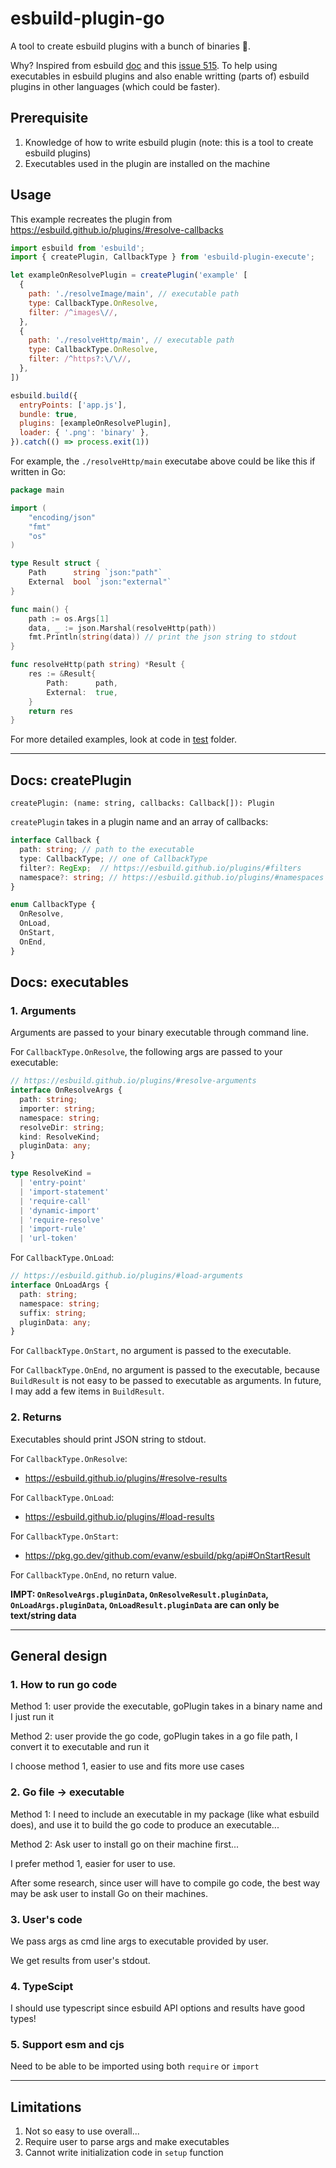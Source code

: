 # esbuild-plugin-go

A tool to create esbuild plugins with a bunch of binaries 🙂.

Why? Inspired from esbuild [doc](https://esbuild.github.io/plugins/#plugin-api-limitations) and this [issue 515](https://github.com/evanw/esbuild/issues/515). To help using executables in esbuild plugins and also enable writting (parts of) esbuild plugins in other languages (which could be faster).

## Prerequisite

1. Knowledge of how to write esbuild plugin (note: this is a tool to create esbuild plugins)
2. Executables used in the plugin are installed on the machine

## Usage

This example recreates the plugin from https://esbuild.github.io/plugins/#resolve-callbacks

```javascript
import esbuild from 'esbuild';
import { createPlugin, CallbackType } from 'esbuild-plugin-execute';

let exampleOnResolvePlugin = createPlugin('example' [
  {
    path: './resolveImage/main', // executable path
    type: CallbackType.OnResolve,
    filter: /^images\//,
  },
  {
    path: './resolveHttp/main', // executable path
    type: CallbackType.OnResolve,
    filter: /^https?:\/\//,
  },
])

esbuild.build({
  entryPoints: ['app.js'],
  bundle: true,
  plugins: [exampleOnResolvePlugin],
  loader: { '.png': 'binary' },
}).catch(() => process.exit(1))
```

For example, the `./resolveHttp/main` executabe above could be like this if written in Go:

```Go
package main

import (
	"encoding/json"
	"fmt"
	"os"
)

type Result struct {
	Path      string `json:"path"`
	External  bool `json:"external"`
}

func main() {
	path := os.Args[1]
	data, _ := json.Marshal(resolveHttp(path))
	fmt.Println(string(data)) // print the json string to stdout
}

func resolveHttp(path string) *Result {
	res := &Result{
		Path:      path,
		External:  true,
	}
	return res
}
```

For more detailed examples, look at code in [test](./test) folder.

---

## Docs: createPlugin

`createPlugin: (name: string, callbacks: Callback[]): Plugin`

`createPlugin` takes in a plugin name and an array of callbacks:

```typescript
interface Callback {
  path: string; // path to the executable
  type: CallbackType; // one of CallbackType
  filter?: RegExp;  // https://esbuild.github.io/plugins/#filters
  namespace?: string; // https://esbuild.github.io/plugins/#namespaces
}

enum CallbackType {
  OnResolve,
  OnLoad,
  OnStart,
  OnEnd,
}
```

## Docs: executables

### 1. Arguments

Arguments are passed to your binary executable through command line.

For `CallbackType.OnResolve`, the following args are passed to your executable:

```typescript
// https://esbuild.github.io/plugins/#resolve-arguments
interface OnResolveArgs {
  path: string;
  importer: string;
  namespace: string;
  resolveDir: string;
  kind: ResolveKind;
  pluginData: any;
}

type ResolveKind =
  | 'entry-point'
  | 'import-statement'
  | 'require-call'
  | 'dynamic-import'
  | 'require-resolve'
  | 'import-rule'
  | 'url-token'
```

For `CallbackType.OnLoad`:

```typescript
// https://esbuild.github.io/plugins/#load-arguments
interface OnLoadArgs {
  path: string;
  namespace: string;
  suffix: string;
  pluginData: any;
}
```

For `CallbackType.OnStart`, no argument is passed to the executable.

For `CallbackType.OnEnd`, no argument is passed to the executable, because `BuildResult` is not easy to be passed to executable as arguments. In future, I may add a few items in `BuildResult`.


### 2. Returns

Executables should print JSON string to stdout.

For `CallbackType.OnResolve`:
- https://esbuild.github.io/plugins/#resolve-results

For `CallbackType.OnLoad`:
- https://esbuild.github.io/plugins/#load-results

For `CallbackType.OnStart`:
- https://pkg.go.dev/github.com/evanw/esbuild/pkg/api#OnStartResult

For `CallbackType.OnEnd`, no return value.


**IMPT: `OnResolveArgs.pluginData`, `OnResolveResult.pluginData`, `OnLoadArgs.pluginData`, `OnLoadResult.pluginData` are can only be text/string data**





--- 

## General design

### 1. How to run go code

Method 1: user provide the executable, goPlugin takes in a binary name and I just run it

Method 2: user provide the go code, goPlugin takes in a go file path, I convert it to executable and run it

I choose method 1, easier to use and fits more use cases

### 2. Go file -> executable

Method 1: I need to include an executable in my package (like what esbuild does), and use it to build the go code to produce an executable...

Method 2: Ask user to install go on their machine first...

I prefer method 1, easier for user to use.

After some research, since user will have to compile go code, the best way may be ask user to install Go on their machines.

### 3. User's code

We pass args as cmd line args to executable provided by user.

We get results from user's stdout.

### 4. TypeScipt

I should use typescript since esbuild API options and results have good types!

### 5. Support esm and cjs

Need to be able to be imported using both `require` or `import`

---





## Limitations

1. Not so easy to use overall...
2. Require user to parse args and make executables
3. Cannot write initialization code in `setup` function